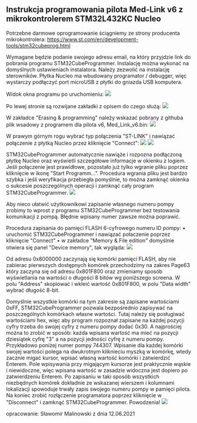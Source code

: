 ## Instrukcja programowania pilota Med-Link v6     z mikrokontrolerem STM32L432KC Nucleo
Potrzebne darmowe oprogramowanie ściągniemy ze strony producenta mikrokontrolera:
https://www.st.com/en/development-tools/stm32cubeprog.html

Wymagane będzie podanie swojego adresu email, na który przyjdzie link do pobrania programu STM32CubeProgrammer. Instalację można wykonać na domyślnych ustawieniach instalatora. Należy zezwolić na instalację sterowników. Płytka Nucleo ma wbudowany programator / debugger, więc wystarczy podłączyć port microUSB z płytki do gniazda USB komputera.

Widok okna programu po uruchomieniu:
![](images/device_memory.png)

Po lewej stronie są rozwijane zakładki z opisem do czego służą:
![](images/device_config_2.png)

W zakładce "Erasing & programming" należy wskazać pobrany z githuba plik wsadowy z programem dla pilota v6, Med_Link_v6.bin:
![](images/open_firmware.png)

W prawym górnym rogu wybrać typ połączenia "ST-LINK" i nawiązać połączenie z płytką Nucleo przez kliknięcie "Connect":
![](images/device_connect.png)
![](images/device_connect_2.png)


STM32CubeProgrammer automatycznie nawiąże i rozpozna podłączoną płytkę Nucleo oraz wyświetli szczegółowe informacje w okienku z logiem.
Jeśli połączenie jest prawidłowe, pozostało już tylko wgranie pliku poprzez kliknięcie w ikonę "Start Programm...". Procedura wgrania pliku jest bardzo szybka i jeśli weryfikacja przebiegła pomyślnie, to można zamknąć okienka o sukcesie poszczególnych operacji i zamknąć cały program STM32CubeProgrammer. 
![](images/firmware_load.png)

Aby nieco ułatwić użytkownikowi zapisanie własnego numeru pompy zrobimy to wprost z programu  STM32CubeProgrammer bez testowania komunikacji z pompą. Błędnie wpisany numer zawsze można poprawić.

Procedura zapisania do pamięci FLASH 6-cyfrowego numeru ID pompy:
    • uruchomić STM32CubeProgrammer i nawiązać połaczenie poprzez kliknięcie "Connect"
    • w zakładce "Memory & File edition" domyślnie otwiera się panel "Device memory", tak wygląda:
![](images/firmware_loaded.png)

Od adresu 0x8000000 zaczynają się komórki pamięci FLASH, aby nie zabierac pierwszych dostępnych komórek przechodzimy na zakres Page63
który zaczyna się od adresu 0x801F800 oraz zmieniamy sposób wyświetlania na wartości o długości 8 bitów wg poniższego screena. W polu "Address" skopiować i wkleić wartość 0x801F800, w polu "Data width" wybrać długość 8-bit.

Domyślnie wszystkie komórki na tym zakresie są zapisane wartościami 0xFF,  STM32CubeProgrammer pozwala bezpośrednio zapisywać na poszczególnych komórkach własne wartości. Tutaj należy się posługiwać wartościami hex, więc aby program rozpoznał zapisane na każdej pozycji cyfry trzeba do swojej cyfry z numeru pompy dodać 0x30. A najprościej można to zrobić w sposób: każda wpisana wartość ma mieć na pozycji dziesiątek cyfrę "3" a na pozycji jedności cyfrę z numeru pompy.
Przykładowo poniżej numer pompy 744307. Wpisanie dla każdej komórki swojej wartości polega na dwukrotnym kliknieciu myszką w komórkę, wtedy zacznie migać kursor, wpisać własną wartość komórki i zatwierdzić Enterem. Pole wpisywania przy migającym kursorze jest praktycznie wąskie i niewidoczne, więc wpisana wartość w zasadzie widoczna jest dopiero po zatwierdzeniu Enterem. Po zapisaniu w taki sposób wszystkich niezbędnych komórek dokładnie ze wskazanej wierszem i kolumnami lokalizacji spowoduje trwały zapis swojego numeru pompy w pamięci pilota. Na koniec zrobić rozłączenie programatora poprzez kliknięcie w "Disconnect" i zamknąć  STM32CubeProgrammer. Powodzenia!
![](images/firmware_write.png)

opracowanie: Sławomir Malinowski z dnia 12.06.2021